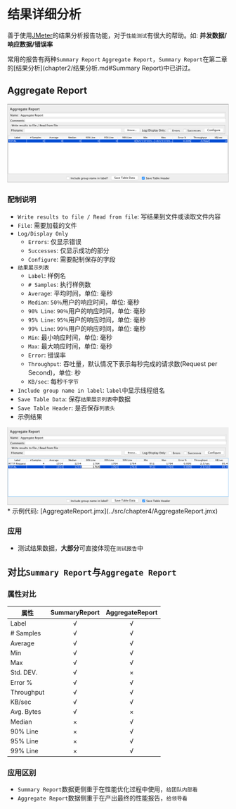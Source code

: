 # 结果详细分析

善于使用[JMeter](http://jmeter.apache.org/)的结果分析报告功能，对于`性能测试`有很大的帮助。如: **并发数据/响应数据/错误率**

常用的报告有两种`Summary Report` `Aggregate Report`，`Summary Report`在第二章的[结果分析](chapter2/结果分析.md#Summary Report)中已讲过。

## Aggregate Report

<img src='../img/AggregateReport.png' >

### 配制说明
* `Write results to file / Read from file`: 写结果到文件或读取文件内容
 * `File`: 需要加载的文件
 * `Log/Display Only`
   * `Errors`: 仅显示错误
   * `Successes`: 仅显示成功的部分
   * `Configure`: 需要配制保存的字段
* `结果展示列表`
  * `Label`: 样例名
  * `# Samples`: 执行样例数
  * `Average`: 平均时间，单位: 毫秒
  * `Median`: `50％`用户的响应时间，单位: 毫秒
  * `90% Line`: `90％`用户的响应时间，单位: 毫秒
  * `95% Line`: `95％`用户的响应时间，单位: 毫秒
  * `99% Line`: `99％`用户的响应时间，单位: 毫秒
  * `Min`: 最小响应时间，单位: 毫秒
  * `Max`: 最大响应时间，单位: 毫秒
  * `Error`: 错误率
  * `Throughput`: 吞吐量，默认情况下表示每秒完成的请求数(Request per Second)，单位: 秒
  * `KB/sec`: 每秒`千字节`
* `Include group name in label`: `label`中显示线程组名
* `Save Table Data`: 保存`结果展示列表`中数据
* `Save Table Header`: 是否保存`列表头`  
* 示例结果
<img src='../img/AggregateReportResult.png' >
* 示例代码: [AggregateReport.jmx](../src/chapter4/AggregateReport.jmx)


### 应用

* 测试结果数据，**大部分**可直接体现在`测试报告`中

## 对比`Summary Report`与`Aggregate Report`

### 属性对比

|    属性        | SummaryReport | AggregateReport  |
| ------------- |:-----:| :-----:|
|   Label       |     √ |      √ |
|   # Samples  |     √ |      √ |
|   Average  |     √ |      √ |
|   Min  |     √ |      √ |
|   Max  |     √ |      √ |
|   Std. DEV.  |     √ |      × |
|   Error %  |     √ |      √ |
|   Throughput  |     √ |      √ |
|   KB/sec  |     √ |      √ |
|   Avg. Bytes  |     √ |      × |
|   Median  |     × |      √ |
|   90% Line  |      × |     √ |
|   95% Line  |      × |      √ |
|   99% Line  |      × |      √ |

### 应用区别
* `Summary Report`数据更侧重于在性能优化过程中使用，`给团队内部看`
* `Aggregate Report`数据侧重于在产出最终的性能报告，`给领导看`
